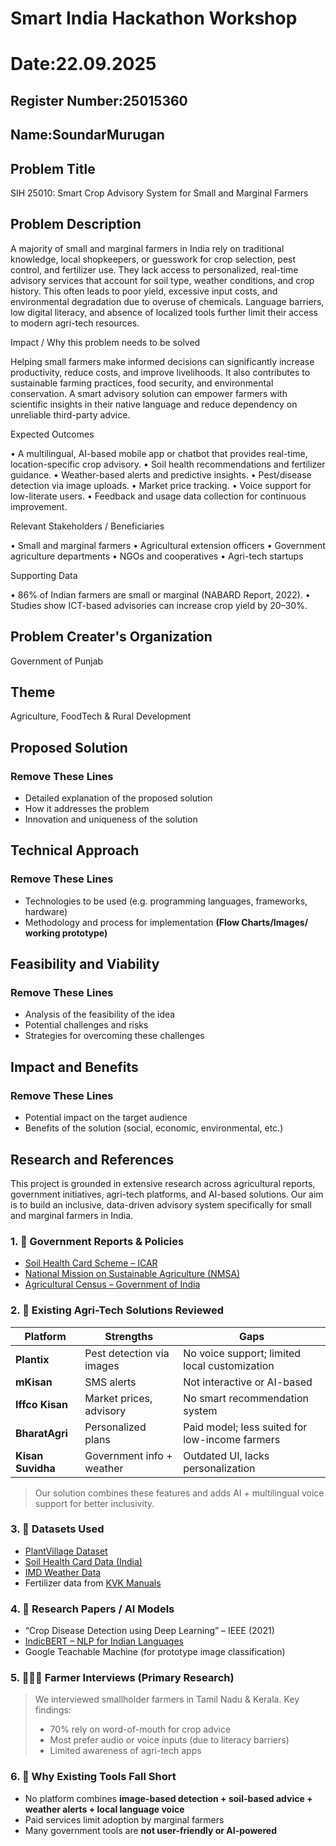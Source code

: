 # Smart India Hackathon Workshop
# Date:22.09.2025
## Register Number:25015360
## Name:SoundarMurugan
## Problem Title
SIH 25010: Smart Crop Advisory System for Small and Marginal Farmers
## Problem Description
A majority of small and marginal farmers in India rely on traditional knowledge, local shopkeepers, or guesswork for crop selection, pest control, and fertilizer use. They lack access to personalized, real-time advisory services that account for soil type, weather conditions, and crop history. This often leads to poor yield, excessive input costs, and environmental degradation due to overuse of chemicals. Language barriers, low digital literacy, and absence of localized tools further limit their access to modern agri-tech resources.

Impact / Why this problem needs to be solved

Helping small farmers make informed decisions can significantly increase productivity, reduce costs, and improve livelihoods. It also contributes to sustainable farming practices, food security, and environmental conservation. A smart advisory solution can empower farmers with scientific insights in their native language and reduce dependency on unreliable third-party advice.

Expected Outcomes

• A multilingual, AI-based mobile app or chatbot that provides real-time, location-specific crop advisory.
• Soil health recommendations and fertilizer guidance.
• Weather-based alerts and predictive insights.
• Pest/disease detection via image uploads.
• Market price tracking.
• Voice support for low-literate users.
• Feedback and usage data collection for continuous improvement.

Relevant Stakeholders / Beneficiaries

• Small and marginal farmers
• Agricultural extension officers
• Government agriculture departments
• NGOs and cooperatives
• Agri-tech startups

Supporting Data

• 86% of Indian farmers are small or marginal (NABARD Report, 2022).
• Studies show ICT-based advisories can increase crop yield by 20–30%.

## Problem Creater's Organization
Government of Punjab

## Theme
Agriculture, FoodTech & Rural Development

## Proposed Solution
<h3>Remove These Lines</h3>
<ul><li>Detailed explanation of the proposed solution</li>
<li>How it addresses the problem</li>
<li>Innovation and uniqueness of the solution</li></ul>

## Technical Approach
<h3>Remove These Lines</h3>
<ul><li>Technologies to be used (e.g. programming languages, frameworks, hardware)
</li>
<li>Methodology and process for implementation <b>(Flow Charts/Images/ working prototype)</b></li></ul>

## Feasibility and Viability
<h3>Remove These Lines</h3>
<ul><li>Analysis of the feasibility of the idea</li>
<li>Potential challenges and risks</li>
<li>Strategies for overcoming these challenges</li></ul>

## Impact and Benefits
<h3>Remove These Lines</h3>
<ul><li>Potential impact on the target audience</li>
<li>Benefits of the solution (social, economic, environmental, etc.)</li></ul>

## Research and References

This project is grounded in extensive research across agricultural reports, government initiatives, agri-tech platforms, and AI-based solutions. Our aim is to build an inclusive, data-driven advisory system specifically for small and marginal farmers in India.
### 1. 📑 Government Reports & Policies
- [Soil Health Card Scheme – ICAR](https://soilhealth.dac.gov.in)
- [National Mission on Sustainable Agriculture (NMSA)](https://nmsa.dac.gov.in)
- [Agricultural Census – Government of India](https://agcensus.nic.in)

### 2. 📱 Existing Agri-Tech Solutions Reviewed

| Platform         | Strengths                       | Gaps                                             |
|------------------|----------------------------------|--------------------------------------------------|
| **Plantix**      | Pest detection via images       | No voice support; limited local customization    |
| **mKisan**       | SMS alerts                      | Not interactive or AI-based                     |
| **Iffco Kisan**  | Market prices, advisory         | No smart recommendation system                  |
| **BharatAgri**   | Personalized plans              | Paid model; less suited for low-income farmers  |
| **Kisan Suvidha**| Government info + weather       | Outdated UI, lacks personalization              |

> Our solution combines these features and adds AI + multilingual voice support for better inclusivity.


### 3. 📂 Datasets Used

- [PlantVillage Dataset](https://plantvillage.psu.edu)
- [Soil Health Card Data (India)](https://data.gov.in)
- [IMD Weather Data](https://mausam.imd.gov.in)
- Fertilizer data from [KVK Manuals](https://kvk.icar.gov.in)

### 4. 🧠 Research Papers / AI Models

- “Crop Disease Detection using Deep Learning” – IEEE (2021)
- [IndicBERT – NLP for Indian Languages](https://github.com/AI4Bharat/IndicNLP-Trans)
- Google Teachable Machine (for prototype image classification)

### 5. 🧑🏽‍🌾 Farmer Interviews (Primary Research)

> We interviewed smallholder farmers in Tamil Nadu & Kerala. Key findings:
> - 70% rely on word-of-mouth for crop advice
> - Most prefer audio or voice inputs (due to literacy barriers)
> - Limited awareness of agri-tech apps


### 6. 🧩 Why Existing Tools Fall Short

- No platform combines **image-based detection + soil-based advice + weather alerts + local language voice**
- Paid services limit adoption by marginal farmers
- Many government tools are **not user-friendly or AI-powered**
